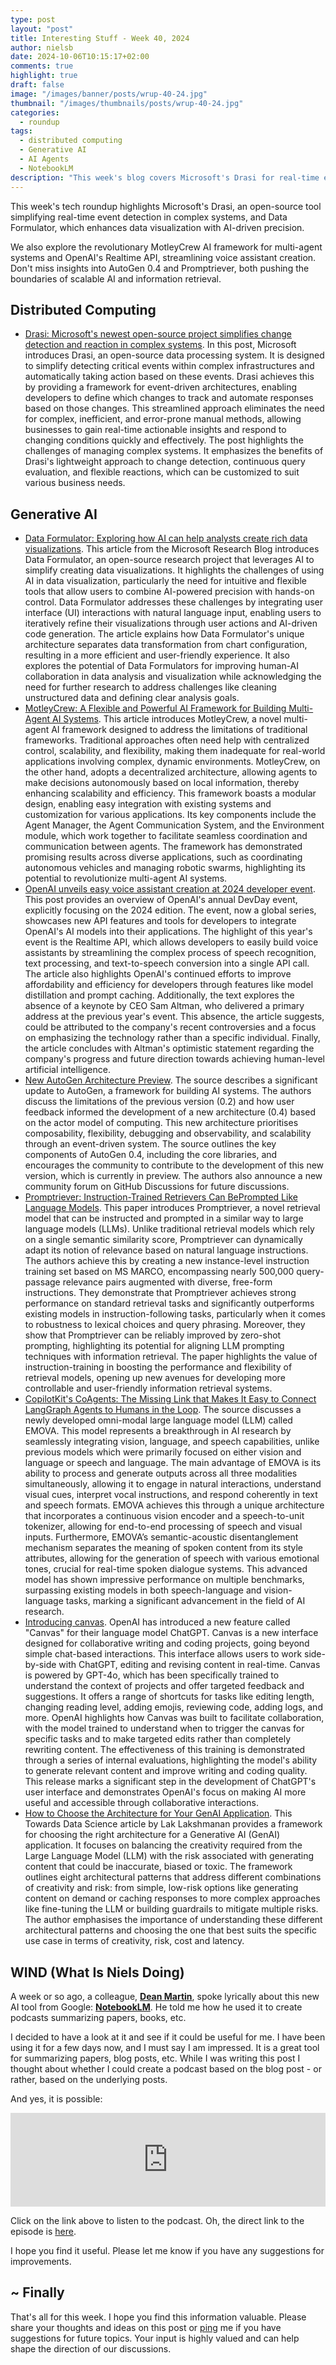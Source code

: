 ```yaml
---
type: post
layout: "post"
title: Interesting Stuff - Week 40, 2024
author: nielsb
date: 2024-10-06T10:15:17+02:00
comments: true
highlight: true
draft: false
image: "/images/banner/posts/wrup-40-24.jpg"
thumbnail: "/images/thumbnails/posts/wrup-40-24.jpg"
categories:
  - roundup
tags:
  - distributed computing
  - Generative AI
  - AI Agents
  - NotebookLM
description: "This week's blog covers Microsoft's Drasi for real-time event detection, AI-powered data visualization with Data Formulator, and cutting-edge AI tools like MotleyCrew and OpenAI's Realtime API for voice assistants. Plus, insights into AutoGen 0.4 and Promptriever's innovative retrieval model."
---
```


This week's tech roundup highlights Microsoft's Drasi, an open-source tool simplifying real-time event detection in complex systems, and Data Formulator, which enhances data visualization with AI-driven precision. 

We also explore the revolutionary MotleyCrew AI framework for multi-agent systems and OpenAI's Realtime API, streamlining voice assistant creation. Don't miss insights into AutoGen 0.4 and Promptriever, both pushing the boundaries of scalable AI and information retrieval.

<!--more-->

## Distributed Computing

* [Drasi: Microsoft's newest open-source project simplifies change detection and reaction in complex systems][1]. In this post, Microsoft introduces Drasi, an open-source data processing system. It is designed to simplify detecting critical events within complex infrastructures and automatically taking action based on these events. Drasi achieves this by providing a framework for event-driven architectures, enabling developers to define which changes to track and automate responses based on those changes. This streamlined approach eliminates the need for complex, inefficient, and error-prone manual methods, allowing businesses to gain real-time actionable insights and respond to changing conditions quickly and effectively. The post highlights the challenges of managing complex systems. It emphasizes the benefits of Drasi's lightweight approach to change detection, continuous query evaluation, and flexible reactions, which can be customized to suit various business needs.

## Generative AI

* [Data Formulator: Exploring how AI can help analysts create rich data visualizations][2]. This article from the Microsoft Research Blog introduces Data Formulator, an open-source research project that leverages AI to simplify creating data visualizations. It highlights the challenges of using AI in data visualization, particularly the need for intuitive and flexible tools that allow users to combine AI-powered precision with hands-on control. Data Formulator addresses these challenges by integrating user interface (UI) interactions with natural language input, enabling users to iteratively refine their visualizations through user actions and AI-driven code generation. The article explains how Data Formulator's unique architecture separates data transformation from chart configuration, resulting in a more efficient and user-friendly experience. It also explores the potential of Data Formulators for improving human-AI collaboration in data analysis and visualization while acknowledging the need for further research to address challenges like cleaning unstructured data and defining clear analysis goals.
* [MotleyCrew: A Flexible and Powerful AI Framework for Building Multi-Agent AI Systems][3]. This article introduces MotleyCrew, a novel multi-agent AI framework designed to address the limitations of traditional frameworks. Traditional approaches often need help with centralized control, scalability, and flexibility, making them inadequate for real-world applications involving complex, dynamic environments. MotleyCrew, on the other hand, adopts a decentralized architecture, allowing agents to make decisions autonomously based on local information, thereby enhancing scalability and efficiency. This framework boasts a modular design, enabling easy integration with existing systems and customization for various applications. Its key components include the Agent Manager, the Agent Communication System, and the Environment module, which work together to facilitate seamless coordination and communication between agents. The framework has demonstrated promising results across diverse applications, such as coordinating autonomous vehicles and managing robotic swarms, highlighting its potential to revolutionize multi-agent AI systems.
* [OpenAI unveils easy voice assistant creation at 2024 developer event][4]. This post provides an overview of OpenAI's annual DevDay event, explicitly focusing on the 2024 edition. The event, now a global series, showcases new API features and tools for developers to integrate OpenAI's AI models into their applications. The highlight of this year's event is the Realtime API, which allows developers to easily build voice assistants by streamlining the complex process of speech recognition, text processing, and text-to-speech conversion into a single API call. The article also highlights OpenAI's continued efforts to improve affordability and efficiency for developers through features like model distillation and prompt caching. Additionally, the text explores the absence of a keynote by CEO Sam Altman, who delivered a primary address at the previous year's event. This absence, the article suggests, could be attributed to the company's recent controversies and a focus on emphasizing the technology rather than a specific individual. Finally, the article concludes with Altman's optimistic statement regarding the company's progress and future direction towards achieving human-level artificial intelligence.
* [New AutoGen Architecture Preview][5]. The source describes a significant update to AutoGen, a framework for building AI systems. The authors discuss the limitations of the previous version (0.2) and how user feedback informed the development of a new architecture (0.4) based on the actor model of computing. This new architecture prioritises composability, flexibility, debugging and observability, and scalability through an event-driven system. The source outlines the key components of AutoGen 0.4, including the core libraries, and encourages the community to contribute to the development of this new version, which is currently in preview. The authors also announce a new community forum on GitHub Discussions for future discussions.
* [Promptriever: Instruction-Trained Retrievers Can BePrompted Like Language Models][6]. This paper introduces Promptriever, a novel retrieval model that can be instructed and prompted in a similar way to large language models (LLMs). Unlike traditional retrieval models which rely on a single semantic similarity score, Promptriever can dynamically adapt its notion of relevance based on natural language instructions. The authors achieve this by creating a new instance-level instruction training set based on MS MARCO, encompassing nearly 500,000 query-passage relevance pairs augmented with diverse, free-form instructions. They demonstrate that Promptriever achieves strong performance on standard retrieval tasks and significantly outperforms existing models in instruction-following tasks, particularly when it comes to robustness to lexical choices and query phrasing. Moreover, they show that Promptriever can be reliably improved by zero-shot prompting, highlighting its potential for aligning LLM prompting techniques with information retrieval. The paper highlights the value of instruction-training in boosting the performance and flexibility of retrieval models, opening up new avenues for developing more controllable and user-friendly information retrieval systems.
* [CopilotKit's CoAgents: The Missing Link that Makes It Easy to Connect LangGraph Agents to Humans in the Loop][7]. The source discusses a newly developed omni-modal large language model (LLM) called EMOVA. This model represents a breakthrough in AI research by seamlessly integrating vision, language, and speech capabilities, unlike previous models which were primarily focused on either vision and language or speech and language. The main advantage of EMOVA is its ability to process and generate outputs across all three modalities simultaneously, allowing it to engage in natural interactions, understand visual cues, interpret vocal instructions, and respond coherently in text and speech formats. EMOVA achieves this through a unique architecture that incorporates a continuous vision encoder and a speech-to-unit tokenizer, allowing for end-to-end processing of speech and visual inputs. Furthermore, EMOVA’s semantic-acoustic disentanglement mechanism separates the meaning of spoken content from its style attributes, allowing for the generation of speech with various emotional tones, crucial for real-time spoken dialogue systems. This advanced model has shown impressive performance on multiple benchmarks, surpassing existing models in both speech-language and vision-language tasks, marking a significant advancement in the field of AI research.
* [Introducing canvas][8]. OpenAI has introduced a new feature called "Canvas" for their language model ChatGPT. Canvas is a new interface designed for collaborative writing and coding projects, going beyond simple chat-based interactions. This interface allows users to work side-by-side with ChatGPT, editing and revising content in real-time. Canvas is powered by GPT-4o, which has been specifically trained to understand the context of projects and offer targeted feedback and suggestions. It offers a range of shortcuts for tasks like editing length, changing reading level, adding emojis, reviewing code, adding logs, and more. OpenAI highlights how Canvas was built to facilitate collaboration, with the model trained to understand when to trigger the canvas for specific tasks and to make targeted edits rather than completely rewriting content. The effectiveness of this training is demonstrated through a series of internal evaluations, highlighting the model's ability to generate relevant content and improve writing and coding quality. This release marks a significant step in the development of ChatGPT's user interface and demonstrates OpenAI's focus on making AI more useful and accessible through collaborative interactions.
* [How to Choose the Architecture for Your GenAI Application][9]. This Towards Data Science article by Lak Lakshmanan provides a framework for choosing the right architecture for a Generative AI (GenAI) application. It focuses on balancing the creativity required from the Large Language Model (LLM) with the risk associated with generating content that could be inaccurate, biased or toxic. The framework outlines eight architectural patterns that address different combinations of creativity and risk: from simple, low-risk options like generating content on demand or caching responses to more complex approaches like fine-tuning the LLM or building guardrails to mitigate multiple risks. The author emphasises the importance of understanding these different architectural patterns and choosing the one that best suits the specific use case in terms of creativity, risk, cost and latency.

## WIND (What Is Niels Doing)

A week or so ago, a colleague, [**Dean Martin**][deanm], spoke lyrically about this new AI tool from Google: [**NotebookLM**][10]. He told me how he used it to create podcasts summarizing papers, books, etc.

I decided to have a look at it and see if it could be useful for me. I have been using it for a few days now, and I must say I am impressed. It is a great tool for summarizing papers, blog posts, etc. While I was writing this post I thought about whether I could create a podcast based on the blog post - or rather, based on the underlying posts.

And yes, it is possible: 

<iframe title="Interesting Stuff - Week 40, 2024" allowtransparency="true" height="150" width="100%" style="border: none; min-width: min(100%, 430px);height:150px;" scrolling="no" data-name="pb-iframe-player" src="https://www.podbean.com/player-v2/?i=hfp23-16f7aec-pb&from=pb6admin&share=1&download=1&rtl=0&fonts=Arial&skin=1&font-color=auto&logo_link=episode_page&btn-skin=7" loading="lazy"></iframe>

Click on the link above to listen to the podcast. Oh, the direct link to the episode is [here](https://nielsitberglund.podbean.com/e/interesting-stuff-week-40-2024/).

I hope you find it useful. Please let me know if you have any suggestions for improvements.

## ~ Finally

That's all for this week. I hope you find this information valuable. Please share your thoughts and ideas on this post or [ping][ma] me if you have suggestions for future topics. Your input is highly valued and can help shape the direction of our discussions.

[ma]: mailto:niels.it.berglund@gmail.com
[mp]: https://blog.acolyer.org
[iq]: https://www.infoq.com/
[ew]: http://sqlonice.com/
[re]: http://blog.revolutionanalytics.com
[sqsk]: https://www.sqlskills.com
[mdaveyblog]: https://mdavey.wordpress.com/
[charlblog]: https://charlla.com/

[jovpop]: https://twitter.com/JovanPop_MSFT
[bobw]: https://twitter.com/bobwardms
[revod]: https://twitter.com/revodavid
[lonny]: https://twitter.com/sqL_handLe
[ewtw]: https://twitter.com/sqlOnIce
[buckw]: https://twitter.com/BuckWoodyMSFT
[mattw]: https://twitter.com/matthewwarren
[murba]: https://twitter.com/muratdemirbas
[daveda]: https://twitter.com/davidthecoder
[adcol]: https://twitter.com/adriancolyer
[jesrod]: https://twitter.com/jrdothoughts
[tomaz]: https://twitter.com/tomaz_tsql
[dataart]: https://twitter.com/dataartisans
[luis]: https://twitter.com/luis_de_sousa
[benstop]: https://twitter.com/benstopford
[conflu]: https://twitter.com/confluentinc
[tylert]: https://twitter.com/tyler_treat
[andrewng]: https://twitter.com/AndrewYNg
[lawr]: https://twitter.com/bytezn
[jue]: https://twitter.com/b0rk
[yan]: https://twitter.com/theburningmonk
[danny]: https://twitter.com/g9yuayon
[rmoff]: https://www.linkedin.com/in/robinmoffatt/
[ryansw]: https://twitter.com/ryanswanstrom
[pabloc]: https://twitter.com/pabloc_ds
[mklep]: https://twitter.com/martinkl
[mdavey]: https://twitter.com/matt_davey
[jboner]: https://twitter.com/jboner
[joeduff]: https://twitter.com/funcOfJoe
[charl]: https://twitter.com/charllamprecht
[dbricks]: https://twitter.com/databricks
[adsit]: https://twitter.com/SitnikAdam
[vicky]: https://twitter.com/vickyharp
[dscentral]: https://twitter.com/DataScienceCtrl
[natemc]: https://twitter.com/natemcmaster
[ads]: https://twitter.com/azuredatastudio
[travw]: https://twitter.com/radtravis
[emilk]: https://twitter.com/IsTheArchitect
[netflx]: https://netflixtechblog.com/
[hubert]: https://www.linkedin.com/in/hkdulay/
[jserra]: https://www.linkedin.com/in/jamesserra/
[lemi]: https://www.linkedin.com/in/lemimasalu/
[michael]: https://www.linkedin.com/in/michaeladrianjohnson/
[deanm]: https://www.linkedin.com/in/deanmartinza/


[1]: https://www.microsoft.com/en-us/research/blog/data-formulator-exploring-how-ai-can-help-analysts-create-rich-data-visualizations/
[2]: https://www.microsoft.com/en-us/research/blog/data-formulator-exploring-how-ai-can-help-analysts-create-rich-data-visualizations/
[3]: https://www.marktechpost.com/2024/09/30/motleycrew-a-flexible-and-powerful-ai-framework-for-building-multi-agent-ai-systems
[4]: https://arstechnica.com/information-technology/2024/10/openai-unveils-easy-voice-assistant-creation-at-2024-developer-event/
[5]: https://microsoft.github.io/autogen/blog/2024/10/02/new-autogen-architecture-preview/
[6]: https://arxiv.org/pdf/2409.11136
[7]: https://www.marktechpost.com/2024/10/02/copilotkits-coagents-the-missing-link-that-makes-it-easy-to-connect-langgraph-agents-to-humans-in-the-loop/
[8]: https://openai.com/index/introducing-canvas/
[9]: https://towardsdatascience.com/how-to-choose-the-architecture-for-your-genai-application-6053e862c457
[10]: https://notebooklm.google.com/

